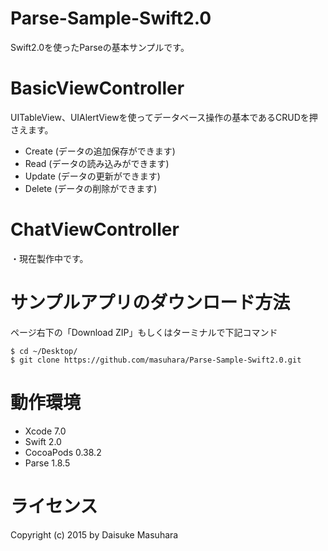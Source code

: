 Parse-Sample-Swift2.0
====================
Swift2.0を使ったParseの基本サンプルです。

BasicViewController
=================
UITableView、UIAlertViewを使ってデータベース操作の基本であるCRUDを押さえます。
- Create (データの追加保存ができます)
- Read (データの読み込みができます)
- Update (データの更新ができます)
- Delete (データの削除ができます)

ChatViewController
=================
・現在製作中です。

サンプルアプリのダウンロード方法
=====================
ページ右下の「Download ZIP」もしくはターミナルで下記コマンド

    $ cd ~/Desktop/
    $ git clone https://github.com/masuhara/Parse-Sample-Swift2.0.git


動作環境
======
- Xcode 7.0
- Swift 2.0
- CocoaPods 0.38.2
- Parse 1.8.5

ライセンス
=========
Copyright (c) 2015 by Daisuke Masuhara